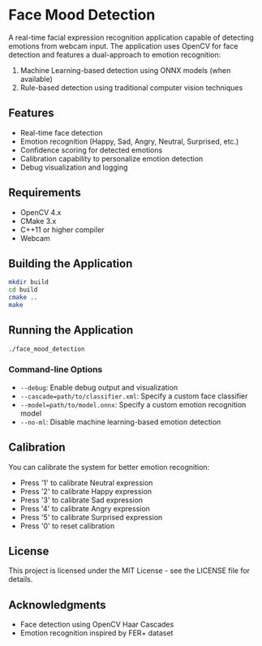 # Face Mood Detection

A real-time facial expression recognition application capable of detecting emotions from webcam input. The application uses OpenCV for face detection and features a dual-approach to emotion recognition:

1. Machine Learning-based detection using ONNX models (when available)
2. Rule-based detection using traditional computer vision techniques

## Features

- Real-time face detection
- Emotion recognition (Happy, Sad, Angry, Neutral, Surprised, etc.)
- Confidence scoring for detected emotions
- Calibration capability to personalize emotion detection
- Debug visualization and logging

## Requirements

- OpenCV 4.x
- CMake 3.x
- C++11 or higher compiler
- Webcam

## Building the Application

```bash
mkdir build
cd build
cmake ..
make
```

## Running the Application

```bash
./face_mood_detection
```

### Command-line Options

- `--debug`: Enable debug output and visualization
- `--cascade=path/to/classifier.xml`: Specify a custom face classifier
- `--model=path/to/model.onnx`: Specify a custom emotion recognition model
- `--no-ml`: Disable machine learning-based emotion detection

## Calibration

You can calibrate the system for better emotion recognition:
- Press '1' to calibrate Neutral expression
- Press '2' to calibrate Happy expression
- Press '3' to calibrate Sad expression
- Press '4' to calibrate Angry expression
- Press '5' to calibrate Surprised expression
- Press '0' to reset calibration

## License

This project is licensed under the MIT License - see the LICENSE file for details.

## Acknowledgments

- Face detection using OpenCV Haar Cascades
- Emotion recognition inspired by FER+ dataset 